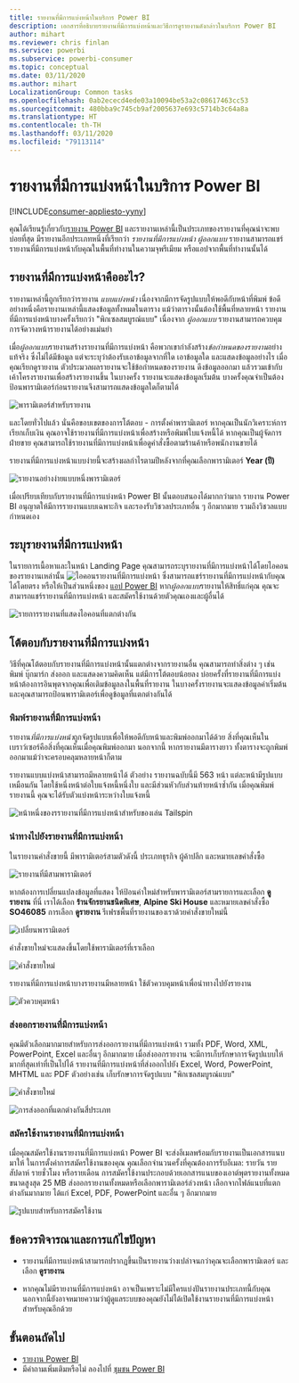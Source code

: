```yaml
---
title: รายงานที่มีการแบ่งหน้าในบริการ Power BI
description: เอกสารที่อธิบายรายงานที่มีการแบ่งหน้าและวิธีการดูรายงานดังกล่าวในบริการ Power BI
author: mihart
ms.reviewer: chris finlan
ms.service: powerbi
ms.subservice: powerbi-consumer
ms.topic: conceptual
ms.date: 03/11/2020
ms.author: mihart
LocalizationGroup: Common tasks
ms.openlocfilehash: 0ab2ececd4ede03a10094be53a2c08617463cc53
ms.sourcegitcommit: 480bba9c745cb9af2005637e693c5714b3c64a8a
ms.translationtype: HT
ms.contentlocale: th-TH
ms.lasthandoff: 03/11/2020
ms.locfileid: "79113114"
---
```

# <a name="paginated-reports-in-the-power-bi-service"></a>รายงานที่มีการแบ่งหน้าในบริการ Power BI

[!INCLUDE[consumer-appliesto-yyny](../includes/consumer-appliesto-yyny.md)]

คุณได้เรียนรู้เกี่ยวกับ[รายงาน Power BI](end-user-reports.md) และรายงานเหล่านี้เป็นประเภทของรายงานที่คุณน่าจะพบบ่อยที่สุด มีรายงานอีกประเภทหนึ่งที่เรียกว่า *รายงานที่มีการแบ่งหน้า* *ผู้ออกแบบ* รายงานสามารถแชร์รายงานที่มีการแบ่งหน้ากับคุณในพื้นที่ทำงานในความจุพรีเมียม หรือแอปจากพื้นที่ทำงานนั้นได้ 

## <a name="what-is-a-paginated-report"></a>รายงานที่มีการแบ่งหน้าคืออะไร?

รายงานเหล่านี้ถูกเรียกว่ารายงาน *แบบแบ่งหน้า* เนื่องจากมีการจัดรูปแบบให้พอดีกับหน้าที่พิมพ์ ข้อดีอย่างหนึ่งคือรายงานเหล่านี้แสดงข้อมูลทั้งหมดในตาราง แม้ว่าตารางนั้นต้องใช้พื้นที่หลายหน้า รายงานที่มีการแบ่งหน้าบางครั้งเรียกว่า "พิกเซลสมบูรณ์แบบ" เนื่องจาก *ผู้ออกแบบ* รายงานสามารถควบคุมการจัดวางหน้ารายงานได้อย่างแม่นยำ

เมื่อ*ผู้ออกแบบ*รายงานสร้างรายงานที่มีการแบ่งหน้า คือพวกเขากำลังสร้าง*ข้อกำหนดของรายงาน*อย่างแท้จริง ซึ่งไม่ได้มีข้อมูล แต่จะระบุว่าต้องรับเอาข้อมูลจากที่ใด เอาข้อมูลใด และแสดงข้อมูลอย่างไร เมื่อคุณเรียกดูรายงาน ตัวประมวลผลรายงานจะใช้ข้อกำหนดของรายงาน ดึงข้อมูลออกมา แล้วรวมเข้ากับเค้าโครงรายงานเพื่อสร้างรายงานขึ้น ในบางครั้ง รายงานจะแสดงข้อมูลเริ่มต้น บางครั้งคุณจำเป็นต้องป้อนพารามิเตอร์ก่อนรายงานจึงสามารถแสดงข้อมูลใดก็ตามได้ 

   ![พารามิเตอร์สำหรับรายงาน](./media/end-user-paginated-report/power-bi-report-parameters.png)

และโดยทั่วไปแล้ว นั่นคือขอบเขตของการโต้ตอบ - การตั้งค่าพารามิเตอร์ หากคุณเป็นนักวิเคราะห์การเรียกเก็บเงิน คุณอาจใช้รายงานที่มีการแบ่งหน้าเพื่อสร้างหรือพิมพ์ใบแจ้งหนี้ได้ หากคุณเป็นผู้จัดการฝ่ายขาย คุณสามารถใช้รายงานที่มีการแบ่งหน้าเพื่อดูคำสั่งซื้อตามร้านค้าหรือพนักงานขายได้ 

รายงานที่มีการแบ่งหน้าแบบง่ายนี้จะสร้างผลกำไรตามปีหลังจากที่คุณเลือกพารามิเตอร์ **Year (ปี)** 

![รายงานอย่างง่ายแบบหนึ่งพารามิเตอร์](./media/end-user-paginated-report/power-bi-report-simple.png)

เมื่อเปรียบเทียบกับรายงานที่มีการแบ่งหน้า Power BI นั้นตอบสนองได้มากกว่ามาก รายงาน Power BI อนุญาตให้มีการรายงานแบบเฉพาะกิจ และรองรับวิชวลประเภทอื่น ๆ อีกมากมาย รวมถึงวิชวลแบบกำหนดเอง

## <a name="identify-a-paginated-report"></a>ระบุรายงานที่มีการแบ่งหน้า

ในรายการเนื้อหาและในหน้า Landing Page คุณสามารถระบุรายงานที่มีการแบ่งหน้าได้โดยไอคอนของรายงานเหล่านั้น ![ไอคอนรายงานที่มีการแบ่งหน้า](media/end-user-paginated-report/power-bi-report-icon.png)  ซึ่งสามารถแชร์รายงานที่มีการแบ่งหน้ากับคุณได้โดยตรง หรือให้เป็นส่วนหนึ่งของ [แอป Power BI](end-user-apps.md) หาก*ผู้ออกแบบ*รายงานให้สิทธิ์แก่คุณ คุณจะสามารถแชร์รายงานที่มีการแบ่งหน้า และสมัครใช้งานด้วยตัวคุณเองและผู้อื่นได้

![รายการรายงานที่แสดงไอคอนที่แตกต่างกัน](./media/end-user-paginated-report/power-bi-report-list.png)

## <a name="interact-with-a-paginated-report"></a>โต้ตอบกับรายงานที่มีการแบ่งหน้า

วิธีที่คุณโต้ตอบกับรายงานที่มีการแบ่งหน้านั้นแตกต่างจากรายงานอื่น คุณสามารถทำสิ่งต่าง ๆ เช่น พิมพ์ บุ๊กมาร์ก ส่งออก และแสดงความคิดเห็น แต่มีการโต้ตอบน้อยลง บ่อยครั้งที่รายงานที่มีการแบ่งหน้าต้องการอินพุตจากคุณเพื่อเติมข้อมูลลงในพื้นที่รายงาน  ในบางครั้งรายงานจะแสดงข้อมูลค่าเริ่มต้น และคุณสามารถป้อนพารามิเตอร์เพื่อดูข้อมูลที่แตกต่างกันได้

### <a name="print-a-paginated-report"></a>พิมพ์รายงานที่มีการแบ่งหน้า

รายงาน*ที่มีการแบ่งหน้า*ถูกจัดรูปแบบเพื่อให้พอดีกับหน้าและพิมพ์ออกมาได้ด้วย สิ่งที่คุณเห็นในเบราว์เซอร์คือสิ่งที่คุณเห็นเมื่อคุณพิมพ์ออกมา นอกจากนี้ หากรายงานมีตารางยาว ทั้งตารางจะถูกพิมพ์ออกมาแม้ว่าจะครอบคลุมหลายหน้าก็ตาม 

รายงานแบบแบ่งหน้าสามารถมีหลายหน้าได้ ตัวอย่าง รายงานฉบับนี้มี 563 หน้า แต่ละหน้ามีรูปแบบเหมือนกัน โดยใช้หนึ่งหน้าต่อใบแจ้งหนี้หนึ่งใบ และมีส่วนหัวกับส่วนท้ายหน้าซ้ำกัน เมื่อคุณพิมพ์รายงานนี้ คุณจะได้รับตัวแบ่งหน้าระหว่างใบแจ้งหนี้

   ![หน้าหนึ่งของรรายงานที่มีการแบ่งหน้าสำหรับของเล่น Tailspin](./media/end-user-paginated-report/power-bi-paginated-500.png)


### <a name="navigate-the-paginated-report"></a>นำทางไปยังรายงานที่มีการแบ่งหน้า

ในรายงานคำสั่งขายนี้ มีพารามิเตอร์สามตัวดังนี้ ประเภทธุรกิจ ผู้ค้าปลีก และหมายเลขคำสั่งซื้อ 

![รายงานที่มีสามพารามิเตอร์](./media/end-user-paginated-report/power-bi-parameter.png)

หากต้องการเปลี่ยนแปลงข้อมูลที่แสดง ให้ป้อนค่าใหม่สำหรับพารามิเตอร์สามรายการและเลือก **ดูรายงาน** ที่นี่ เราได้เลือก **ร้านจักรยานชนิดพิเศษ**, **Alpine Ski House** และหมายเลขคำสั่งซื้อ **SO46085** การเลือก **ดูรายงาน** รีเฟรชพื้นที่รายงานของเราด้วยคำสั่งขายใหม่นี้

![เปลี่ยนพารามิเตอร์](./media/end-user-paginated-report/power-bi-order.png)

คำสั่งขายใหม่จะแสดงขึ้นโดยใช้พารามิเตอร์ที่เราเลือก 

![คำสั่งขายใหม่](./media/end-user-paginated-report/power-bi-new-order.png)

รายงานที่มีการแบ่งหน้าบางรายงานมีหลายหน้า  ใช้ตัวควบคุมหน้าเพื่อนำทางไปยังรายงาน 

![ตัวควบคุมหน้า](./media/end-user-paginated-report/power-bi-page.png)

### <a name="export-the-paginated-report"></a>ส่งออกรายงานที่มีการแบ่งหน้า
คุณมีตัวเลือกมากมายสำหรับการส่งออกรายงานที่มีการแบ่งหน้า รวมทั้ง PDF, Word, XML, PowerPoint, Excel และอื่นๆ อีกมากมาย เมื่อส่งออกรายงาน จะมีการเก็บรักษาการจัดรูปแบบให้มากที่สุดเท่าที่เป็นไปได้ รายงานที่มีการแบ่งหน้าที่ส่งออกไปยัง Excel, Word, PowerPoint, MHTML และ PDF ตัวอย่างเช่น เก็บรักษาการจัดรูปแบบ "พิกเซลสมบูรณ์แบบ" 

![คำสั่งขายใหม่](./media/end-user-paginated-report/power-bi-exporting.png)

![การส่งออกที่แตกต่างกันสี่ประเภท](./media/end-user-paginated-report/power-bi-four.png)

### <a name="subscribe-to-the-paginated-report"></a>สมัครใช้งานรายงานที่มีการแบ่งหน้า
เมื่อคุณสมัครใช้งานรายงานที่มีการแบ่งหน้า Power BI จะส่งอีเมลพร้อมกับรายงานเป็นเอกสารแนบมาให้ ในการตั้งค่าการสมัครใช้งานของคุณ คุณเลือกจำนวนครั้งที่คุณต้องการรับอีเมล: รายวัน รายสัปดาห์ รายชั่วโมง หรือรายเดือน การสมัครใช้งานประกอบด้วยเอกสารแนบของเอาต์พุตรายงานทั้งหมด ขนาดสูงสุด 25 MB ส่งออกรายงานทั้งหมดหรือเลือกพารามิเตอร์ล่วงหน้า เลือกจากไฟล์แนบที่แตกต่างกันมากมาย ได้แก่ Excel, PDF, PowerPoint และอื่น ๆ อีกมากมาย  

![รูปแบบสำหรับการสมัครใช้งาน](./media/end-user-paginated-report/power-bi-export-list.png)

## <a name="considerations-and-troubleshooting"></a>ข้อควรพิจารณาและการแก้ไขปัญหา

- รายงานที่มีการแบ่งหน้าสามารถปรากฏขึ้นเป็นรายงานว่างเปล่าจนกว่าคุณจะเลือกพารามิเตอร์ และเลือก **ดูรายงาน**

- หากคุณไม่มีรายงานที่มีการแบ่งหน้า อาจเป็นเพราะไม่มีใครแบ่งปันรายงานประเภทนี้กับคุณ นอกจากนี้ยังอาจหมายความว่าผู้ดูแลระบบของคุณยังไม่ได้เปิดใช้งานรายงานที่มีการแบ่งหน้าสำหรับคุณอีกด้วย 

 

## <a name="next-steps"></a>ขั้นตอนถัดไป
- [รายงาน Power BI](end-user-reports.md)
- มีคำถามเพิ่มเติมหรือไม่ ลองไปที่ [ชุมชน Power BI](https://community.powerbi.com/)

